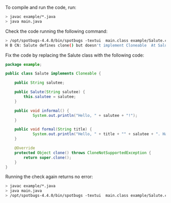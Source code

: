 To compile and run the code, run:

```bash
> javac example/*.java
> java main.java
```

Check the code running the following command:

```bash
> /opt/spotbugs-4.4.0/bin/spotbugs -textui  main.class example/Salute.class
H B CN: Salute defines clone() but doesn't implement Cloneable  At Salute.java:[lines 18-19]
```

Fix the code by replacing the Salute class with the following code:

```Java
package example;

public class Salute implements Cloneable {

	public String salutee;

	public Salute(String salutee) {
		this.salutee = salutee;
	}

	public void informal() {
        	System.out.println("Hello, " + salutee + "!");
	}

	public void formal(String title) {
        	System.out.println("Hello, " + title + "" + salutee + ". Have a wonderful day.");
	}

	@Override
	protected Object clone() throws CloneNotSupportedException {
		return super.clone();
	}
}
```

Running the check again returns no error:

```bash
> javac example/*.java
> java main.java
> /opt/spotbugs-4.4.0/bin/spotbugs -textui  main.class example/Salute.class
```

